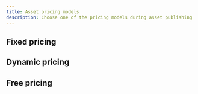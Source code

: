 ```yaml
---
title: Asset pricing models
description: Choose one of the pricing models during asset publishing
---
```


## Fixed pricing

## Dynamic pricing

## Free pricing